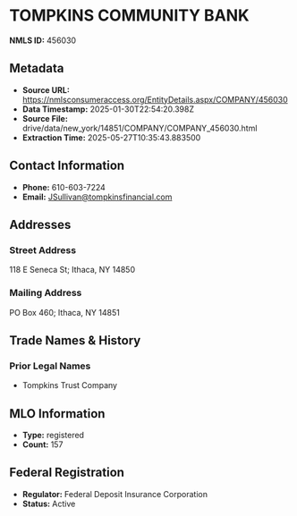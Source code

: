 # TOMPKINS COMMUNITY BANK

**NMLS ID:** 456030

## Metadata
- **Source URL:** https://nmlsconsumeraccess.org/EntityDetails.aspx/COMPANY/456030
- **Data Timestamp:** 2025-01-30T22:54:20.398Z
- **Source File:** drive/data/new_york/14851/COMPANY/COMPANY_456030.html
- **Extraction Time:** 2025-05-27T10:35:43.883500

## Contact Information
- **Phone:** 610-603-7224
- **Email:** JSullivan@tompkinsfinancial.com

## Addresses
### Street Address
118 E Seneca St; Ithaca, NY 14850

### Mailing Address
PO Box 460; Ithaca, NY 14851

## Trade Names & History
### Prior Legal Names
- Tompkins Trust Company

## MLO Information
- **Type:** registered
- **Count:** 157

## Federal Registration
- **Regulator:** Federal Deposit Insurance Corporation
- **Status:** Active
